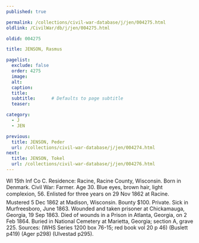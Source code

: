 ```yaml
---
published: true

permalink: /collections/civil-war-database/j/jen/004275.html
oldlink: /CivilWar/db/j/jen/004275.html

oldid: 004275

title: JENSON, Rasmus

pagelist:
  exclude: false
  order: 4275
  image: 
  alt:
  caption:
  title:
  subtitle:      # Defaults to page subtitle
  teaser:

category: 
  - J 
  - JEN

previous:
  title: JENSON, Peder
  url: /collections/civil-war-database/j/jen/004274.html  
next:
  title: JENSON, Tokel
  url: /collections/civil-war-database/j/jen/004276.html   
---
```

WI 15th Inf Co C. Residence: Racine, Racine County, Wisconsin. Born in Denmark. Civil War: Farmer. Age 30. Blue eyes, brown hair, light complexion, 5&#146;6&#148;. Enlisted for three years on 29 Nov 1862 at Racine. Mustered 5 Dec 1862 at Madison, Wisconsin. Bounty $100. Private. Sick in Murfreesboro, June 1863. Wounded and taken prisoner at Chickamauga, Georgia, 19 Sep 1863. Died of wounds in a Prison in Atlanta, Georgia, on 2 Feb 1864. Buried in National Cemetery at Marietta, Georgia; section A, grave 225. Sources: (WHS Series 1200 box 76-15; red book vol 20 p 46) (Buslett p419) (Ager p298) (Ulvestad p295).